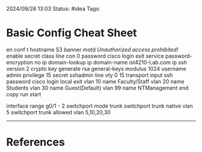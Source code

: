 2024/09/26 13:03
Status: #idea
Tags:

# Basic Config Cheat Sheet

en
conf t
hostname S3
banner motd *Unauthorized access prohibited!*
enable secret class
line con 0
password cisco
login
exit
service password-encryption
no ip domain-lookup
ip domain-name ist4210-Lab.com
ip ssh version 2
crypto key generate rsa general-keys modulus 1024
username admin privilege 15 secret sshadmin
line vty 0 15
transport input ssh
password cisco
login local
exit
vlan 10
name Faculty/Staff
vlan 20
name Students
vlan 30 
name Guest(Default)
vlan 99
name NTManagement
end
copy run start



interface range g0/1 - 2
switchport mode trunk
switchport trunk native vlan 5
switchport trunk allowed vlan 5,10,20,30



---
# References
